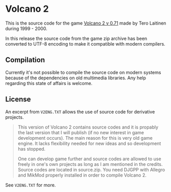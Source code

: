 # Volcano 2
This is the source code for the game [Volcano 2 v 0.71](http://www.suomipelit.fi/pelit/20/Volcano+2) made by Tero Laitinen during 1999 - 2000.

In this release the source code from the game zip archive has been converted to UTF-8 encoding to make it compatible with modern compilers.

## Compilation
Currently it's not possible to compile the source code on modern systems because of the dependencies on old multimedia libraries. Any help regarding this state of affairs is welcome.

## License

An excerpt from `V2ENG.TXT` allows the use of source code for derivative projects.

>This version of Volcano 2 contains source codes and it is propably the last
>version that I will publish (if no new interest in game development occurs).
>The main reason for this is very old game engine. It lacks flexibility
>needed for new ideas and so development has stopped.
>
>One can develop game further and source codes are allowed to use freely
>in one's own projects as long as I am mentioned in the credits.
>Source codes are located in source.zip. You need DJGPP with Allegro and
>MikMod properly installed in order to compile Volcano 2.

See `V2ENG.TXT` for more.